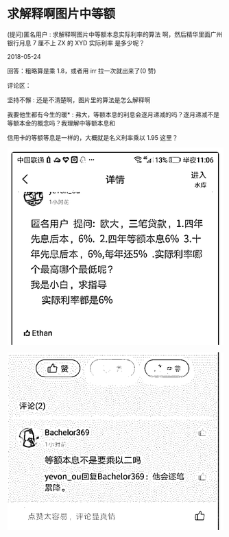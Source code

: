 # 求解释啊图片中等额

(提问)匿名用户 : 求解释啊图片中等额本息实际利率的算法 啊，然后精华里面广州银行月息 7 厘不上 ZX 的 XYD 实际利率 是多少呢？

2018-05-24

回答：粗略算是乘 1.8，或者用 irr 拉一次就出来了(0 赞)

评论区：

坚持不懈 : 还是不清楚啊，图片里的算法是怎么解释啊

我要他生都有今生的暖* : 弗大，等额本息的利息会逐月递减的吗？逐月递减不是等额本金的概念吗？我理解中等额本息和

信用卡的等额等息是一样的，大概就是名义利率乘以 1.95 这里？

![image](img/Image_150.png)

![image](img/Image_151.png)